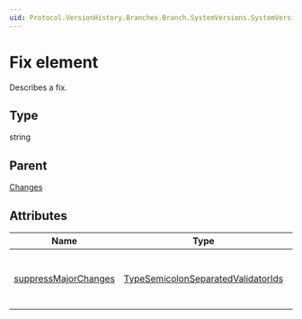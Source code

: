 ```yaml
---
uid: Protocol.VersionHistory.Branches.Branch.SystemVersions.SystemVersion.MajorVersions.MajorVersion.MinorVersions.MinorVersion.Changes.Fix
---
```


# Fix element

Describes a fix.

## Type

string

## Parent

[Changes](xref:Protocol.VersionHistory.Branches.Branch.SystemVersions.SystemVersion.MajorVersions.MajorVersion.MinorVersions.MinorVersion.Changes)

## Attributes

|Name|Type|Required|Description|
|--- |--- |--- |--- |
|[suppressMajorChanges](xref:Protocol.VersionHistory.Branches.Branch.SystemVersions.SystemVersion.MajorVersions.MajorVersion.MinorVersions.MinorVersion.Changes.Fix-suppressMajorChanges)|[TypeSemicolonSeparatedValidatorIds](xref:Protocol-TypeSemicolonSeparatedValidatorIds)||Specifies the suppressed major changes.|
